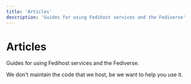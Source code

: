 ```yaml
---
title: 'Articles'
description: 'Guides for using Fedihost services and the Fediverse'
---
```

Articles
===

Guides for using Fedihost services and the Fediverse.

We don't maintain the code that we host, be we want to help you use it.